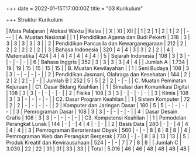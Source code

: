 +++
date = 2022-01-15T17:00:00Z
title = "03 Kurikulum"

+++
Struktur Kurikulum

| Mata Pelajaran | Alokasi Waktu | Kelas |
| X | XI | XII |
| 1 | 2 | 1 | 2 | 1 | 2 |
| --- |
| A. Muatan Nasional |
| 1 | Pendidikan Agama dan Budi Pekerti | 318 | 3 | 3 | 3 | 3 | 3 | 3 |
| 2 | Pendidikan Pancasila dan Kewarganegaraan | 212 | 2 | 2 | 2 | 2 | 2 | 2 |
| 3 | Bahasa Indonesia | 320 | 4 | 4 | 3 | 3 | 2 | 2 |
| 4 | Matematika | 424 | 4 | 4 | 4 | 4 | 4 | 4 |
| 5 | Sejarah Indonesia | 108 | 3 | 3 | - | - | - | - |
| 6 | Bahasa Inggris | 352 | 3 | 3 | 3 | 3 | 4 | 4 |
| Jumlah A | 1.734 | 19 | 19 | 15 | 15 | 15 | 15 |
| B. Muatan Kewilayahan |
| 1 | Seni Budaya | 108 | 3 | 3 | - | - | - | - |
| 2 | Pendidikan Jasmani, Olahraga dan Kesehatan | 144 | 2 | 2 | 2 | 2 | - | - |
| Jumlah B | 252 | 5 | 5 | 2 | 2 | - | - |
| C. Muatan Peminatan Kejuruan |
| C1. Dasar Bidang Keahlian |
| 1 | Simulasi dan Komunikasi Digital | 108 | 3 | 3 | - | - | - | - |
| 2 | Fisika | 108 | 3 | 3 | - | - | - | - |
| 3 | Kimia | 108 | 3 | 3 | - | - | - | - |
| C2. Dasar Program Keahlian |
| 1 | Sistem Komputer | 72 | 2 | 2 | - | - | - | - |
| 2 | Komputer dan Jaringan Dasar | 180 | 5 | 5 | - | - | - | - |
| 3 | Pemrograman Dasar | 108 | 3 | 3 | - | - | - | - |
| 4 | Dasar Desain Grafis | 108 | 3 | 3 | - | - | - | - |
| C3. Kompetensi Keahlian |
| 1 | Pemodelan Perangkat Lunak | 144 | - | - | 4 | 4 | - | - |
| 2 | Basis Data | 280 | - | - | 4 | 4 | 4 | 4 |
| 3 | Pemrograman Berorientasi Obyek | 560 | - | - | 8 | 8 | 8 | 8 |
| 4 | Pemrograman Web dan Perangkat Bergerak | 730 | - | - | 8 | 8 | 13 | 13 |
| 5 | Produk Kreatif dan Kewirausahaan | 524 | - | - | 7 | 7 | 8 | 8 |
| Jumlah C | 3.030 | 22 | 22 | 31 | 31 | 33 | 33 |
| Total | 5.016 | 46 | 46 | 48 | 48 | 48 | 48 |

